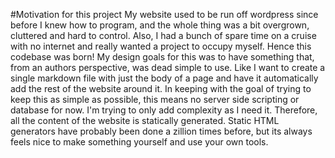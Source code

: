#Motivation for this project
My website used to be run off wordpress since before I knew how to program, and the whole thing was a bit overgrown, cluttered and hard to control. Also, I had a bunch of spare time on a cruise with no internet and really wanted a project to occupy myself. Hence this codebase was born!
My design goals for this was to have something that, from an authors perspective, was dead simple to use. Like I want to create a single markdown file with just the body of a page and have it automatically add the rest of the website around it.
In keeping with the goal of trying to keep this as simple as possible, this means no server side scripting or database for now. I'm trying to only add complexity as I need it. Therefore, all the content of the website is statically generated. Static HTML generators have probably been done a zillion times before, but its always feels nice to make something yourself and use your own tools.
